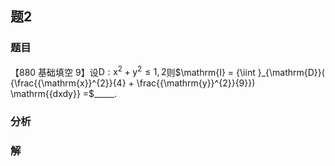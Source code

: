 ## 题2
### 题目
【880 基础填空 9】设$\mathrm{D} : {\mathrm{x}}^{2} + {\mathrm{y}}^{2} \leq  1,2$则$\mathrm{I} = {\iint }_{\mathrm{D}}( {\frac{{\mathrm{x}}^{2}}{4} + \frac{{\mathrm{y}}^{2}}{9}}) \mathrm{{dxdy}} =$_____.
### 分析

### 解